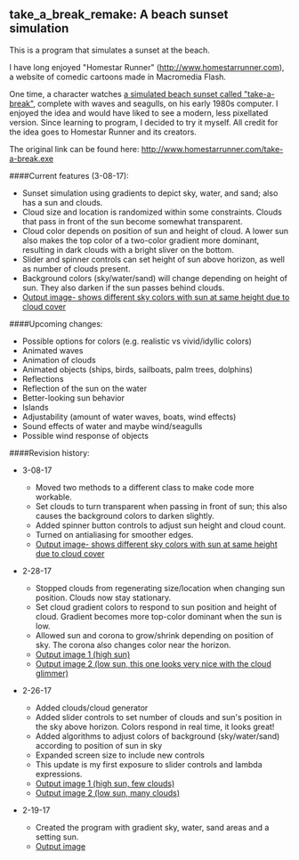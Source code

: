 ## take_a_break_remake: A beach sunset simulation

This is a program that simulates a sunset at the beach.

I have long enjoyed "Homestar Runner" (http://www.homestarrunner.com), a website of comedic cartoons made in Macromedia Flash.

One time, a character watches [a simulated beach sunset called "take-a-break"](homestarrunner_original.png), complete with waves and seagulls, on his early 1980s computer.  I enjoyed the idea and would have liked to see a modern, less pixellated version.  Since learning to program, I decided to try it myself.  All credit for the idea goes to Homestar Runner and its creators.

The original link can be found here: http://www.homestarrunner.com/take-a-break.exe

####Current features (3-08-17):
- Sunset simulation using gradients to depict sky, water, and sand; also has a sun and clouds.
- Cloud size and location is randomized within some constraints.  Clouds that pass in front of the sun become somewhat transparent.
- Cloud color depends on position of sun and height of cloud.  A lower sun also makes the top color of a two-color gradient more dominant, resulting in dark clouds with a bright sliver on the bottom.
- Slider and spinner controls can set height of sun above horizon, as well as number of clouds present.
- Background colors (sky/water/sand) will change depending on height of sun.  They also darken if the sun passes behind clouds.
- [Output image- shows different sky colors with sun at same height due to cloud cover](output_170308.png)

####Upcoming changes:
- Possible options for colors (e.g. realistic vs vivid/idyllic colors)
- Animated waves
- Animation of clouds
- Animated objects (ships, birds, sailboats, palm trees, dolphins)
- Reflections
- Reflection of the sun on the water
- Better-looking sun behavior
- Islands
- Adjustability (amount of water waves, boats, wind effects)
- Sound effects of water and maybe wind/seagulls
- Possible wind response of objects


####Revision history:
- 3-08-17
  - Moved two methods to a different class to make code more workable.
  - Set clouds to turn transparent when passing in front of sun; this also causes the background colors to darken slightly.
  - Added spinner button controls to adjust sun height and cloud count.
  - Turned on antialiasing for smoother edges.
  - [Output image- shows different sky colors with sun at same height due to cloud cover](output_170308.png)

- 2-28-17
  - Stopped clouds from regenerating size/location when changing sun position.  Clouds now stay stationary.
  - Set cloud gradient colors to respond to sun position and height of cloud.  Gradient becomes more top-color dominant when the sun is low.
  - Allowed sun and corona to grow/shrink depending on position of sky.  The corona also changes color near the horizon.
  - [Output image 1 (high sun)](output_170228a.png)
  - [Output image 2 (low sun, this one looks very nice with the cloud glimmer)](output_170228b.png)

- 2-26-17
  - Added clouds/cloud generator
  - Added slider controls to set number of clouds and sun's position in the sky above horizon.  Colors respond in real time, it looks great!
  - Added algorithms to adjust colors of background (sky/water/sand) according to position of sun in sky
  - Expanded screen size to include new controls
  - This update is my first exposure to slider controls and lambda expressions.
  - [Output image 1 (high sun, few clouds)](output_170226a.png)
  - [Output image 2 (low sun, many clouds)](output_170226b.png)

- 2-19-17
  - Created the program with gradient sky, water, sand areas and a setting sun.
  - [Output image](output_170219.png)
